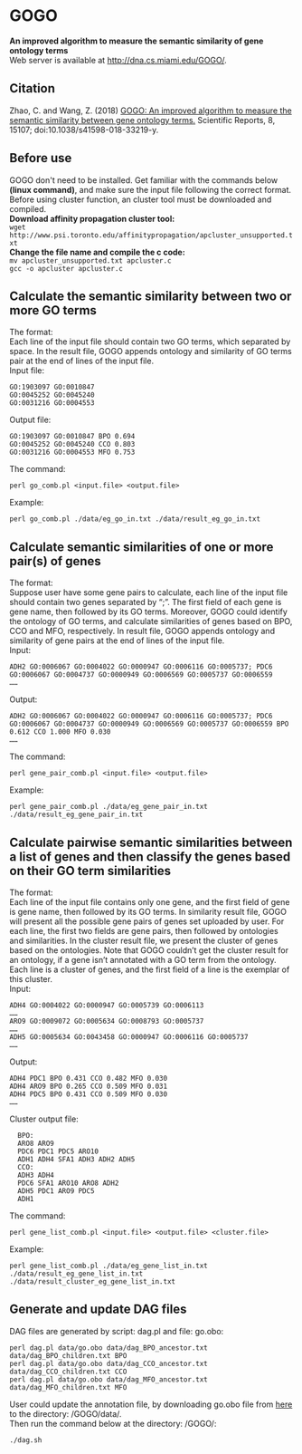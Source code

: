 # GOGO
**An improved algorithm to measure the semantic similarity of gene ontology terms<br/>**
Web server is available at http://dna.cs.miami.edu/GOGO/.
## Citation
Zhao, C. and Wang, Z. (2018) [GOGO: An improved algorithm to measure the semantic similarity between gene 
ontology terms.](https://www.nature.com/articles/s41598-018-33219-y)
Scientific Reports, 8, 15107; doi:10.1038/s41598-018-33219-y.
## Before use
GOGO don't need to be installed. Get familiar with the commands below __(linux command)__, 
and make sure the input file following the correct format.
Before using cluster function, an cluster tool must be downloaded and compiled.<br/>
**Download affinity propagation cluster tool:<br/>**
```wget http://www.psi.toronto.edu/affinitypropagation/apcluster_unsupported.txt```<br/>
**Change the file name and compile the c code:<br/>**
```mv apcluster_unsupported.txt apcluster.c```<br/>
```gcc -o apcluster apcluster.c```<br/>
## Calculate the semantic similarity between two or more GO terms
The format:<br/>
  Each line of the input file should contain two GO terms, which 
separated by space. In the result file, GOGO appends ontology and 
similarity of GO terms pair at the end of lines of the input file.<br/>
Input file:<br/>
```
GO:1903097 GO:0010847
GO:0045252 GO:0045240
GO:0031216 GO:0004553
```
Output file:<br/>
```
GO:1903097 GO:0010847 BPO 0.694
GO:0045252 GO:0045240 CCO 0.803
GO:0031216 GO:0004553 MFO 0.753
```
The command:
```
perl go_comb.pl <input.file> <output.file>
```
Example:
```
perl go_comb.pl ./data/eg_go_in.txt ./data/result_eg_go_in.txt
```
## Calculate semantic similarities of one or more pair(s) of genes
The format:<br/>
  Suppose user have some gene pairs to calculate, each line of the 
input file should contain two genes separated by “;”. The first field 
of each gene is gene name, then followed by its GO terms. Moreover, 
GOGO could identify the ontology of GO terms, and calculate similarities
of genes based on BPO, CCO and MFO, respectively. In result file, GOGO
appends ontology and similarity of gene pairs at the end of lines of
the input file.<br/>
Input:<br/>
```
ADH2 GO:0006067 GO:0004022 GO:0000947 GO:0006116 GO:0005737; PDC6 GO:0006067 GO:0004737 GO:0000949 GO:0006569 GO:0005737 GO:0006559
……
```
Output:
```
ADH2 GO:0006067 GO:0004022 GO:0000947 GO:0006116 GO:0005737; PDC6 GO:0006067 GO:0004737 GO:0000949 GO:0006569 GO:0005737 GO:0006559 BPO 0.612 CCO 1.000 MFO 0.030
……
```
The command:<br/>
```
perl gene_pair_comb.pl <input.file> <output.file>
```
Example:<br/>
```
perl gene_pair_comb.pl ./data/eg_gene_pair_in.txt ./data/result_eg_gene_pair_in.txt
```
## Calculate pairwise semantic similarities between a list of genes and then classify the genes based on their GO term similarities
The format:<br/>
  Each line of the input file contains only one gene, and the first 
field of gene is gene name, then followed by its GO terms. In 
similarity result file, GOGO will present all the possible gene pairs 
of genes set uploaded by user. For each line, the first two fields
are gene pairs, then followed by ontologies and similarities. In the 
cluster result file, we present the cluster of genes based on the 
ontologies. Note that GOGO couldn’t get the cluster result for an 
ontology, if a gene isn’t annotated with a GO term from the ontology.
Each line is a cluster of genes, and the first field of a line is 
the exemplar of this cluster.<br/>
Input:<br/>
```
ADH4 GO:0004022 GO:0000947 GO:0005739 GO:0006113
……
ARO9 GO:0009072 GO:0005634 GO:0008793 GO:0005737
……
ADH5 GO:0005634 GO:0043458 GO:0000947 GO:0006116 GO:0005737
……
```
Output:
```
ADH4 PDC1 BPO 0.431 CCO 0.482 MFO 0.030
ADH4 ARO9 BPO 0.265 CCO 0.509 MFO 0.031
ADH4 PDC5 BPO 0.431 CCO 0.509 MFO 0.030
……
```
Cluster output file:
```
  BPO:
  ARO8 ARO9
  PDC6 PDC1 PDC5 ARO10
  ADH1 ADH4 SFA1 ADH3 ADH2 ADH5
  CCO:
  ADH3 ADH4
  PDC6 SFA1 ARO10 ARO8 ADH2
  ADH5 PDC1 ARO9 PDC5
  ADH1
```
The command:<br/>
```
perl gene_list_comb.pl <input.file> <output.file> <cluster.file>
```
Example:<br/>
```
perl gene_list_comb.pl ./data/eg_gene_list_in.txt ./data/result_eg_gene_list_in.txt ./data/result_cluster_eg_gene_list_in.txt
```
## Generate and update DAG files 
DAG files are generated by script: dag.pl and file: go.obo:<br/>
```
perl dag.pl data/go.obo data/dag_BPO_ancestor.txt data/dag_BPO_children.txt BPO
perl dag.pl data/go.obo data/dag_CCO_ancestor.txt data/dag_CCO_children.txt CCO
perl dag.pl data/go.obo data/dag_MFO_ancestor.txt data/dag_MFO_children.txt MFO
```
User could update the annotation file, by downloading go.obo file from [here](http://www.geneontology.org/page/download-ontology#go.obo_and_go.owl)
to the directory: /GOGO/data/.<br/>
Then run the command below at the directory: /GOGO/:
```
./dag.sh
```
